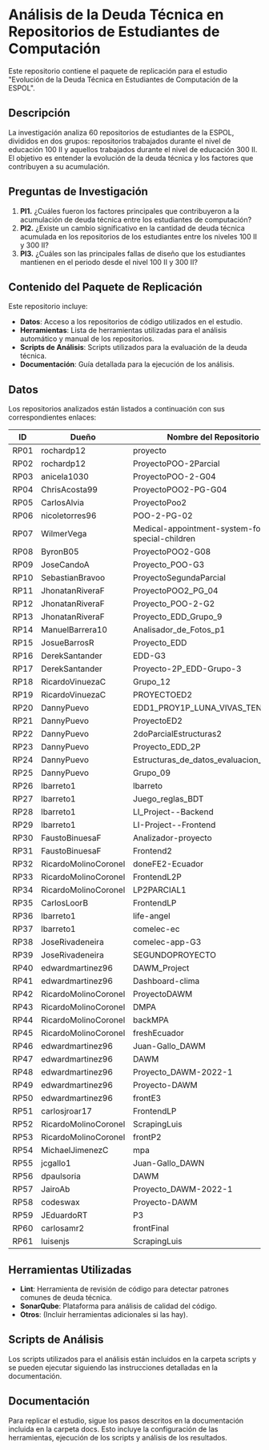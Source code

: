 # Análisis de la Deuda Técnica en Repositorios de Estudiantes de Computación

Este repositorio contiene el paquete de replicación para el estudio "Evolución de la Deuda Técnica en Estudiantes de Computación de la ESPOL".

## Descripción

La investigación analiza 60 repositorios de estudiantes de la ESPOL, divididos en dos grupos: repositorios trabajados durante el nivel de educación 100 II y aquellos trabajados durante el nivel de educación 300 II. El objetivo es entender la evolución de la deuda técnica y los factores que contribuyen a su acumulación.

## Preguntas de Investigación

1. **PI1.** ¿Cuáles fueron los factores principales que contribuyeron a la acumulación de deuda técnica entre los estudiantes de computación?
2. **PI2.** ¿Existe un cambio significativo en la cantidad de deuda técnica acumulada en los repositorios de los estudiantes entre los niveles 100 II y 300 II?
3. **PI3.** ¿Cuáles son las principales fallas de diseño que los estudiantes mantienen en el periodo desde el nivel 100 II y 300 II?

## Contenido del Paquete de Replicación

Este repositorio incluye:

- **Datos**: Acceso a los repositorios de código utilizados en el estudio.
- **Herramientas**: Lista de herramientas utilizadas para el análisis automático y manual de los repositorios.
- **Scripts de Análisis**: Scripts utilizados para la evaluación de la deuda técnica.
- **Documentación**: Guía detallada para la ejecución de los análisis.

## Datos

Los repositorios analizados están listados a continuación con sus correspondientes enlaces:

| ID  | Dueño               | Nombre del Repositorio                                  | Enlace                                                                             |
|-----|---------------------|---------------------------------------------------------|------------------------------------------------------------------------------------|
| RP01| rochardp12          | proyecto                                                | [Enlace](https://github.com/rochardp12/proyecto)                                   |
| RP02| rochardp12          | ProyectoPOO-2Parcial                                    | [Enlace](https://github.com/rochardp12/ProyectoPOO-2Parcial)                       |
| RP03| anicela1030         | ProyectoPOO-2-G04                                       | [Enlace](https://github.com/anicela1030/ProyectoPOO-2-G04)                         |
| RP04| ChrisAcosta99       | ProyectoPOO2-PG-G04                                     | [Enlace](https://github.com/ChrisAcosta99/ProyectoPOO2-PG-G04)                     |
| RP05| CarlosAlvia         | ProyectoPoo2                                            | [Enlace](https://github.com/CarlosAlvia/ProyectoPoo2)                              |
| RP06| nicoletorres96      | POO-2-PG-02                                             | [Enlace](https://github.com/nicoletorres96/POO-2-PG-02)                            |
| RP07| WilmerVega          | Medical-appointment-system-for-special-children         | [Enlace](https://github.com/WilmerVega/Medical-appointment-system-for-special-children) |
| RP08| ByronB05            | ProyectoPOO2-G08                                        | [Enlace](https://github.com/ByronB05/ProyectoPOO2-G08)                             |
| RP09| JoseCandoA          | Proyecto_POO-G3                                         | [Enlace](https://github.com/JoseCandoA/Proyecto_POO_G3)                            |
| RP10| SebastianBravoo     | ProyectoSegundaParcial                                  | [Enlace](https://github.com/SebastianBravoo/ProyectoSegundaParcial)                |
| RP11| JhonatanRiveraF     | ProyectoPOO2_PG_04                                      | [Enlace](https://github.com/JhonatanRiveraF/ProyectoPOO2_PG_04)                    |
| RP12| JhonatanRiveraF     | Proyecto_POO-2-G2                                       | [Enlace](https://github.com/JhonatanRiveraF/Proyecto_POO-2-G2)                     |
| RP13| JhonatanRiveraF     | Proyecto_EDD_Grupo_9                                    | [Enlace](https://github.com/JhonatanRiveraF/Proyecto_EDD_Grupo_9)                  |
| RP14| ManuelBarrera10     | Analisador_de_Fotos_p1                                  | [Enlace](https://github.com/ManuelBarrera10/Analisador_de_Fotos_p1)                |
| RP15| JosueBarrosR        | Proyecto_EDD                                            | [Enlace](https://github.com/JosueBarrosR/Proyecto_EDD)                             |
| RP16| DerekSantander      | EDD-G3                                                  | [Enlace](https://github.com/DerekSantander/EDD-G3)                                 |
| RP17| DerekSantander      | Proyecto-2P_EDD-Grupo-3                                 | [Enlace](https://github.com/DerekSantander/Proyecto-2P_EDD-Grupo-3)                |
| RP18| RicardoVinuezaC     | Grupo_12                                                | [Enlace](https://github.com/RicardoVinuezaC/Grupo_12)                              |
| RP19| RicardoVinuezaC     | PROYECTOED2                                             | [Enlace](https://github.com/RicardoVinuezaC/PROYECTOED2)                           |
| RP20| DannyPuevo          | EDD1_PROY1P_LUNA_VIVAS_TENESAC                          | [Enlace](https://github.com/DannyPuevo/EDD1_PROY1P_LUNA_VIVAS_TENESAC)             |
| RP21| DannyPuevo          | ProyectoED2                                             | [Enlace](https://github.com/DannyPuevo/ProyectoED2)                                |
| RP22| DannyPuevo          | 2doParcialEstructuras2                                  | [Enlace](https://github.com/DannyPuevo/2doParcialEstructuras2)                     |
| RP23| DannyPuevo          | Proyecto_EDD_2P                                         | [Enlace](https://github.com/DannyPuevo/Proyecto_EDD_2P)                            |
| RP24| DannyPuevo          | Estructuras_de_datos_evaluacion_grupo_9                 | [Enlace](https://github.com/DannyPuevo/Estructuras_de_datos_evaluacion_grupo_9)    |
| RP25| DannyPuevo          | Grupo_09                                                | [Enlace](https://github.com/DannyPuevo/Grupo_09)                                   |
| RP26| lbarreto1           | lbarreto                                                | [Enlace](https://github.com/lbarreto1/lbarreto)                                    |
| RP27| lbarreto1           | Juego_reglas_BDT                                        | [Enlace](https://github.com/lbarreto1/Juego_reglas_BDT)                            |
| RP28| lbarreto1           | LI_Project--Backend                                     | [Enlace](https://github.com/lbarreto1/LI_Project--Backend)                         |
| RP29| lbarreto1           | LI-Project--Frontend                                    | [Enlace](https://github.com/lbarreto1/LI-Project--Frontend)                        |
| RP30| FaustoBinuesaF      | Analizador-proyecto                                     | [Enlace](https://github.com/FaustoBinuesaF/Analizador-proyecto)                    |
| RP31| FaustoBinuesaF      | Frontend2                                               | [Enlace](https://github.com/FaustoBinuesaF/Frontend2)                              |
| RP32| RicardoMolinoCoronel| doneFE2-Ecuador                                         | [Enlace](https://github.com/RicardoMolinoCoronel/doneFE2-Ecuador)                  |
| RP33| RicardoMolinoCoronel| FrontendL2P                                             | [Enlace](https://github.com/RicardoMolinoCoronel/FrontendL2P)                      |
| RP34| RicardoMolinoCoronel| LP2PARCIAL1                                             | [Enlace](https://github.com/RicardoMolinoCoronel/LP2PARCIAL1)                      |
| RP35| CarlosLoorB         | FrontendLP                                              | [Enlace](https://github.com/CarlosLoorB/FrontendLP)                                |
| RP36| lbarreto1           | life-angel                                              | [Enlace](https://github.com/lbarreto1/life-angel)                                  |
| RP37| lbarreto1           | comelec-ec                                              | [Enlace](https://github.com/lbarreto1/comelec-ec)                                  |
| RP38| JoseRivadeneira      | comelec-app-G3                                         | [Enlace](https://github.com/JoseRivadeneira/comelec-app-G3)                        |
| RP39| JoseRivadeneira     | SEGUNDOPROYECTO                                         | [Enlace](https://github.com/JoseRivadeneira/SEGUNDOPROYECTO)                       |
| RP40| edwardmartinez96    | DAWM_Project                                            | [Enlace](https://github.com/edwardmartinez96/DAWM_Project)                         |
| RP41| edwardmartinez96    | Dashboard-clima                                         | [Enlace](https://github.com/edwardmartinez96/Dashboard-clima)                      |
| RP42| RicardoMolinoCoronel| ProyectoDAWM                                            | [Enlace](https://github.com/RicardoMolinoCoronel/ProyectoDAWM)                     |
| RP43| RicardoMolinoCoronel| DMPA                                                    | [Enlace](https://github.com/RicardoMolinoCoronel/DMPA)                             |
| RP44| RicardoMolinoCoronel| backMPA                                                 | [Enlace](https://github.com/RicardoMolinoCoronel/backMPA)                          |
| RP45| RicardoMolinoCoronel| freshEcuador                                            | [Enlace](https://github.com/RicardoMolinoCoronel/freshEcuador)                     |
| RP46| edwardmartinez96    | Juan-Gallo_DAWM                                         | [Enlace](https://github.com/edwardmartinez96/Juan-Gallo_DAWM)                      |
| RP47| edwardmartinez96    | DAWM                                                    | [Enlace](https://github.com/edwardmartinez96/DAWM)                                 |
| RP48| edwardmartinez96    | Proyecto_DAWM-2022-1                                    | [Enlace](https://github.com/edwardmartinez96/Proyecto_DAWM-2022-1)                 |
| RP49| edwardmartinez96    | Proyecto-DAWM                                           | [Enlace](https://github.com/edwardmartinez96/Proyecto-DAWM)                        |
| RP50| edwardmartinez96    | frontE3                                                 | [Enlace](https://github.com/edwardmartinez96/frontE3)                              |
| RP51| carlosjroar17       | FrontendLP                                              | [Enlace](https://github.com/carlosjroar17/FrontendLP)                              |
| RP52| RicardoMolinoCoronel| ScrapingLuis                                            | [Enlace](https://github.com/RicardoMolinoCoronel/ScrapingLuis)                     |
| RP53| RicardoMolinoCoronel| frontP2                                                 | [Enlace](https://github.com/RicardoMolinoCoronel/frontP2)                          |
| RP54| MichaelJimenezC     | mpa                                                     | [Enlace](https://github.com/MichaelJimenezC/mpa)                                   |
| RP55| jcgallo1            | Juan-Gallo_DAWN                                         | [Enlace](https://github.com/jcgallo1/Juan-Gallo_DAWN)                              |
| RP56| dpaulsoria          | DAWM                                                    | [Enlace](https://github.com/dpaulsoria/DAWM)                                       |
| RP57| JairoAb             | Proyecto_DAWM-2022-1                                    | [Enlace](https://github.com/JairoAb/Proyecto_DAWM-2022-1)                          |
| RP58| codeswax            | Proyecto-DAWM                                           | [Enlace](https://github.com/codeswax/Proyecto-DAWM)                                |
| RP59| JEduardoRT          | P3                                                      | [Enlace](https://github.com/JEduardoRT/Portafolio/tree/main/P3)                    |
| RP60| carlosamr2          | frontFinal                                              | [Enlace](https://github.com/carlosamr2/frontFinal)                                 |
| RP61| luisenjs            | ScrapingLuis                                            | [Enlace](https://github.com/luisenjs/AnalisisDatos/tree/ScrapingLuis)              |

## Herramientas Utilizadas

- **Lint**: Herramienta de revisión de código para detectar patrones comunes de deuda técnica.
- **SonarQube**: Plataforma para análisis de calidad del código.
- **Otros**: (Incluir herramientas adicionales si las hay).

## Scripts de Análisis

Los scripts utilizados para el análisis están incluidos en la carpeta scripts y se pueden ejecutar siguiendo las instrucciones detalladas en la documentación.

## Documentación

Para replicar el estudio, sigue los pasos descritos en la documentación incluida en la carpeta docs. Esto incluye la configuración de las herramientas, ejecución de los scripts y análisis de los resultados.

